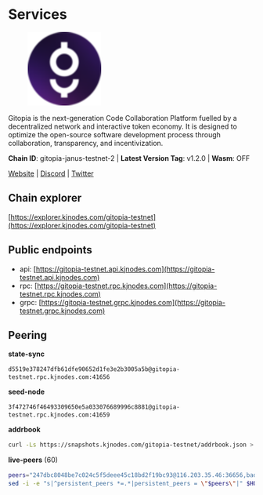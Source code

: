 # Services

<figure><img src="https://raw.githubusercontent.com/kj89/cosmos-images/main/logos/gitopia.png" width="150" alt=""><figcaption></figcaption></figure>

Gitopia is the next-generation Code Collaboration Platform fuelled by  a decentralized network and interactive token economy. It is designed  to optimize the open-source software development process through  collaboration, transparency, and incentivization.

**Chain ID**: gitopia-janus-testnet-2 | **Latest Version Tag**: v1.2.0 | **Wasm**: OFF

[Website](https://gitopia.com/) | [Discord](https://discord.gg/hFTXCGNYDZ) | [Twitter](https://twitter.com/gitopiaDAO)




## Chain explorer
[https://explorer.kjnodes.com/gitopia-testnet](https://explorer.kjnodes.com/gitopia-testnet)

## Public endpoints

* api: [https://gitopia-testnet.api.kjnodes.com](https://gitopia-testnet.api.kjnodes.com)
* rpc: [https://gitopia-testnet.rpc.kjnodes.com](https://gitopia-testnet.rpc.kjnodes.com)
* grpc: [https://gitopia-testnet.grpc.kjnodes.com](https://gitopia-testnet.grpc.kjnodes.com)

## Peering

**state-sync**

```text
d5519e378247dfb61dfe90652d1fe3e2b3005a5b@gitopia-testnet.rpc.kjnodes.com:41656
```

**seed-node**

```text
3f472746f46493309650e5a033076689996c8881@gitopia-testnet.rpc.kjnodes.com:41659
```

**addrbook**
```bash
curl -Ls https://snapshots.kjnodes.com/gitopia-testnet/addrbook.json > $HOME/.gitopia/config/addrbook.json
```

**live-peers** (60)
```bash
peers="247dbc8048be7c024c5f5deee45c18bd2f19bc93@116.203.35.46:36656,bad97b4dc6178b26d7d0e9667f6745946a9d2705@65.109.85.170:40656,3b0956b482f89b361dd350f1c6b3743096897446@65.108.124.219:35656,f1c042fca05e4bfb9a6da1cccaa5108a26ea1e0f@65.108.104.167:28656,d5519e378247dfb61dfe90652d1fe3e2b3005a5b@65.109.68.190:41656,5c2a752c9b1952dbed075c56c600c3a79b58c395@195.3.220.140:27036,6ea375302fdd319ef64e013f469e286faf739da8@213.239.207.165:20086,399d4e19186577b04c23296c4f7ecc53e61080cb@34.143.189.236:26656,007d2419fea80aee707d009af0153f5105c53379@38.242.139.164:656,3989c44e8af3427b22a71a94185e85df99d450b4@149.102.158.188:41656,59a99a10a28baeda8535598acef9abb706ec5dbc@45.85.249.132:656,ac606e28c081c679dc23d9a94c29842be8f8b1f1@45.85.249.133:656,9912d5c8d59b7736b0702b18aeb386efe7e46f3f@164.68.111.239:656,9bb344d83fc1fafc4bce6b8e4a95b82f37ac4f31@82.208.20.136:26656,a52dcd34843340a4df6dcb93e8a8d6eb78d796fa@85.10.193.246:26656,481189b7e246f6c824a969482446c49abbfe76b8@161.97.172.147:26656,4cd60a4dd4211d38d948a86a614f1fd8d3d274eb@75.119.153.139:656,417311f0ceeff950dd9bf0f389e5a9c5ed8d22cd@146.190.88.155:41656,95fbdc6d62be17db6688222b15b57d3e795ed07a@167.86.84.102:656,1983d3cbcbc281232b5946ba9a2487e8f6976817@149.102.148.141:26656,eaa9978430e55663346eb61312cd5ecc21448b25@38.242.139.153:656,98bdfc67810bf7ac8f5c45b2c677b4bf199eb42e@185.193.67.65:41656,b745e0c6a1e0c7ec248ec274cfd038ed4bc4c2cf@65.21.134.202:26356,0eb70bf5e2403694109f9bba184570074c2dfdd5@38.242.235.255:26656,292c099fc654a1331d3b62a1b939f867b62ef434@45.85.147.242:656,8ac559c48056226f3d5f955d1b37022d7722363a@86.32.74.154:26656,c78af3c8a2fa3d398dedb1ad9052eaf60dc27434@95.216.163.254:41656,9c265cb98c21d6748822ca2bed0accacdd8449db@38.242.205.25:26656,f0b8227e40f25eaec0e25b9e91ca199d2d9a1ecb@167.86.94.177:656,4e0e57bcac8aa2bc3188d5b7845eeee61a61f3f0@194.163.170.165:26656,72ba064143222cc699fe2e3830a52b43c18e1c2c@185.209.228.213:26656,61c85d47e1dd86d5a5849450b849078d4d13184b@85.239.244.123:26656,8edb9f4ae186c8b1e1c77f608904ad255e4a7547@185.218.124.84:41656,03073657e8bc5bcf71e7fd8df281ab8dcbc8821a@45.151.122.130:656,63381c5528ed8ca93f9ba31008a9630d21b29a97@142.132.152.46:46656,f0a82f850a0da74c32836b125a52bdfd9a78fdd7@65.108.105.48:11356,1f0f03a1c845e810e5cfeb0d960639c637d049fe@154.26.131.130:36656,8bec864d68a2542233ba37ac94c723fdf0b8e175@45.151.122.136:656,09538ba6159f454a17d76501c59e23bad6fc9d3d@85.190.246.67:26656,7d819fa869f7c5b42c2c7a9538e1a9e7a52cfdee@65.108.226.26:24656,c09aa43e7149a6bf784d11867ebb4135996016d6@213.239.215.77:26656,ed177ff3cf334df1a6c190438b0c7b5dd64b423a@45.151.122.140:656,805ca6f1e501e66fb09ed11998600b8794643913@194.163.159.85:26656,32e284dedd180ff16bade8f0c7ed584c9af2a9a3@46.0.228.128:26656,9ef8391fa9595155461dcf72283730718176f951@164.92.135.239:26656,ec51c49ed23899dcbcda9f45f49cafa0605e454d@194.163.144.162:41656,0150c41282284a9546f8fe0f2531fc6b9d9128a3@65.109.23.114:11356,a01190017638bdd910691cb2c8b6229ef8db86ef@82.208.21.100:26656,3e757ff8f7388393af67809a5646142965bc6808@80.65.211.229:656,cd5d703ff7a2e3fc5e5710a384d0933571dc423a@178.18.250.177:41656,78ec2f593741e1fc162ca972ff2a4a156ba0f154@45.151.122.148:656,098c8f3e70fa1f1bbb447903aea96b8e1f025f13@141.95.145.41:26656,f2bca9113807369ff96cfed3639bc6d65467e76d@149.102.159.81:26656,3ec6d4b711f2e8ef4092ff4139a832eca1f02e5d@37.120.171.213:26656,8d45cada398e1035e220857a84021fabfa723248@2.58.82.21:26656,820024c34989e7605d9367847e1fc2d01ad763bd@65.109.92.235:30656,b3a5eb9f148cfd8c36e28c3648e2f9cc4270dfd0@178.172.132.41:656,c40217eafa32447028bfe62f3c4dd20c14cef94e@173.249.57.208:656,5191b57c1bd202df86b67b9c7538efcf9e5c0c2a@23.88.74.54:41656,677fc5efd45c2cf62e879ee22766ac94dcc3e169@212.68.44.36:26656"
sed -i -e "s|^persistent_peers *=.*|persistent_peers = \"$peers\"|" $HOME/.gitopia/config/config.toml
```
